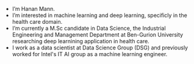 - I’m Hanan Mann.
- I’m interested in machine learning and deep learning, specificly in the health care domain.
- I’m currently a M.Sc candidate in Data Science, the Industrial Engineering and Management Department at Ben-Gurion University researching deep learnining application in health care.
- I work as a data scientist at Data Science Group (DSG) and previously worked for Intel's IT AI group as a machine learning engineer. 
